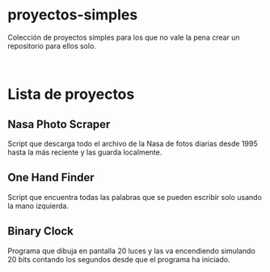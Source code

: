 # proyectos-simples
Colección de proyectos simples para los que no vale la pena crear un repositorio para ellos solo.

<br>

# Lista de proyectos

## Nasa Photo Scraper
Script que descarga todo el archivo de la Nasa de fotos diarias desde 1995 hasta la más reciente y las guarda localmente.

## One Hand Finder
Script que encuentra todas las palabras que se pueden escribir solo usando la mano izquierda.

## Binary Clock
Programa que dibuja en pantalla 20 luces y las va encendiendo simulando 20 bits contando los segundos desde que el programa ha iniciado.
